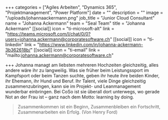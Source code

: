 +++
categories = ["Agiles Arbeiten", "Dynamics 365", "Projektmanagement", "Power Platform"]
date = ""
description = ""
image = "/uploads/johannaackermann.png"
job_title = "Junior Cloud Consultant"
name = "Johanna Ackermann"
team = "Seal Team"
title = "Johanna Ackermann"
[[social]]
icon = "ti-microsoft-alt"
link = "https://teams.microsoft.com/l/chat/0/0?users=johanna.ackermann@corporatesoftware.ch"
[[social]]
icon = "ti-linkedin"
link = "https://www.linkedin.com/in/johanna-ackermann-3b362618b/"
[[social]]
icon = "ti-email"
link = "mailto:johanna.ackermann@corporatesoftware.ch"

+++
Johanna managt am liebsten mehreren Hochzeiten gleichzeitig, alles andere wäre ihr zu langweilig. Was sie früher beim Leistungssport im Kampfsport oder beim Tanzen suchte, geben ihr heute ihre beiden Kinder, ihr Ehemann, ihr Hund und Beruf. Ihr Talent, viele Dinge gleichzeitig zusammenzubringen, kann sie im Projekt- und Leanmanagement wunderbar einbringen. Bei CoSo ist sie überall dort unterwegs, wo gerade Not an der Frau ist – ganz nach dem Motto: learning by doing.

> Zusammenkommen ist ein Beginn, Zusammenbleiben ein Fortschritt, Zusammenarbeiten ein Erfolg. (Von Henry Ford)